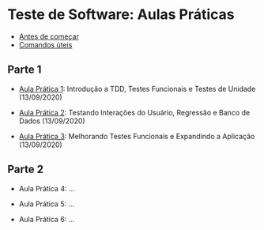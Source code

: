 # Teste de Software: Aulas Práticas

- [Antes de começar](antes-de-comecar.md)
- [Comandos úteis](comandos-uteis.md)

## Parte 1

- [Aula Prática 1](aula1.md): Introdução a TDD, Testes Funcionais e Testes de Unidade (13/09/2020)

- [Aula Prática 2](aula2.md): Testando Interações do Usuário, Regressão e Banco de Dados (13/09/2020)

- [Aula Prática 3](aula3.md): Melhorando Testes Funcionais e Expandindo a Aplicação (13/09/2020)

## Parte 2

- Aula Prática 4: ...

- Aula Prática 5: ...

- Aula Prática 6: ...
